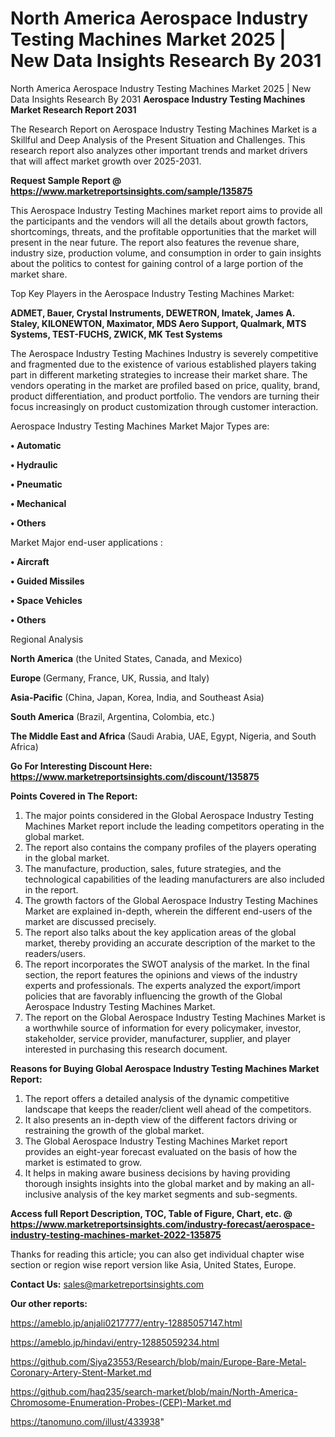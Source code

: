 # North America Aerospace Industry Testing Machines Market 2025 | New Data Insights Research By 2031
North America Aerospace Industry Testing Machines Market 2025 | New Data Insights Research By 2031
<strong>Aerospace Industry Testing Machines Market Research Report 2031</strong>

The Research Report on Aerospace Industry Testing Machines Market is a Skillful and Deep Analysis of the Present Situation and Challenges. This research report also analyzes other important trends and market drivers that will affect market growth over 2025-2031.

<strong>Request Sample Report @ <a href=https://www.marketreportsinsights.com/sample/135875>https://www.marketreportsinsights.com/sample/135875</a></strong>

This Aerospace Industry Testing Machines market report aims to provide all the participants and the vendors will all the details about growth factors, shortcomings, threats, and the profitable opportunities that the market will present in the near future. The report also features the revenue share, industry size, production volume, and consumption in order to gain insights about the politics to contest for gaining control of a large portion of the market share.

Top Key Players in the Aerospace Industry Testing Machines Market:

<strong>ADMET, Bauer, Crystal Instruments, DEWETRON, Imatek, James A. Staley, KILONEWTON, Maximator, MDS Aero Support, Qualmark, MTS Systems, TEST-FUCHS, ZWICK, MK Test Systems</strong>

The Aerospace Industry Testing Machines Industry is severely competitive and fragmented due to the existence of various established players taking part in different marketing strategies to increase their market share. The vendors operating in the market are profiled based on price, quality, brand, product differentiation, and product portfolio. The vendors are turning their focus increasingly on product customization through customer interaction.

Aerospace Industry Testing Machines Market Major Types are:

<strong>• Automatic

• Hydraulic

• Pneumatic

• Mechanical

• Others</strong>

Market Major end-user applications :

<strong>• Aircraft

• Guided Missiles

• Space Vehicles

• Others</strong>

Regional Analysis

</u><strong><b>North America</b></strong> (the United States, Canada, and Mexico)

<strong><b>Europe </b></strong>(Germany, France, UK, Russia, and Italy)

<strong><b>Asia-Pacific</b></strong> (China, Japan, Korea, India, and Southeast Asia)

<strong><b>South America</b></strong> (Brazil, Argentina, Colombia, etc.)

<strong><b>The Middle East and Africa</b></strong> (Saudi Arabia, UAE, Egypt, Nigeria, and South Africa)

<strong>Go For Interesting Discount Here: <a href=https://www.marketreportsinsights.com/discount/135875>https://www.marketreportsinsights.com/discount/135875</a></strong>

<strong>Points Covered in The Report:</strong>
<ol>
  <li>The major points considered in the Global Aerospace Industry Testing Machines Market report include the leading competitors operating in the global market.</li>
  <li>The report also contains the company profiles of the players operating in the global market.</li>
  <li>The manufacture, production, sales, future strategies, and the technological capabilities of the leading manufacturers are also included in the report.</li>
  <li>The growth factors of the Global Aerospace Industry Testing Machines Market are explained in-depth, wherein the different end-users of the market are discussed precisely.</li>
  <li>The report also talks about the key application areas of the global market, thereby providing an accurate description of the market to the readers/users.</li>
  <li>The report incorporates the SWOT analysis of the market. In the final section, the report features the opinions and views of the industry experts and professionals. The experts analyzed the export/import policies that are favorably influencing the growth of the Global Aerospace Industry Testing Machines Market.</li>
  <li>The report on the Global Aerospace Industry Testing Machines Market is a worthwhile source of information for every policymaker, investor, stakeholder, service provider, manufacturer, supplier, and player interested in purchasing this research document.</li>
</ol>
<strong>Reasons for Buying Global Aerospace Industry Testing Machines Market Report:</strong>

<ol>
  <li>The report offers a detailed analysis of the dynamic competitive landscape that keeps the reader/client well ahead of the competitors.</li>
  <li>It also presents an in-depth view of the different factors driving or restraining the growth of the global market.</li>
  <li>The Global Aerospace Industry Testing Machines Market report provides an eight-year forecast evaluated on the basis of how the market is estimated to grow.</li>
  <li>It helps in making aware business decisions by having providing thorough insights insights into the global market and by making an all-inclusive analysis of the key market segments and sub-segments.</li>
</ol>
<strong>Access full Report Description, TOC, Table of Figure, Chart, etc. @ <a href=https://www.marketreportsinsights.com/industry-forecast/aerospace-industry-testing-machines-market-2022-135875>https://www.marketreportsinsights.com/industry-forecast/aerospace-industry-testing-machines-market-2022-135875</a></strong>


Thanks for reading this article; you can also get individual chapter wise section or region wise report version like Asia, United States, Europe.

<strong>Contact Us:</strong>
sales@marketreportsinsights.com

<strong>Our other reports:</strong>

<a href=https://ameblo.jp/anjali0217777/entry-12885057147.html>https://ameblo.jp/anjali0217777/entry-12885057147.html</a>

<a href=https://ameblo.jp/hindavi/entry-12885059234.html>https://ameblo.jp/hindavi/entry-12885059234.html</a>

<a href=https://github.com/Siya23553/Research/blob/main/Europe-Bare-Metal-Coronary-Artery-Stent-Market.md>https://github.com/Siya23553/Research/blob/main/Europe-Bare-Metal-Coronary-Artery-Stent-Market.md</a>

<a href=https://github.com/haq235/search-market/blob/main/North-America-Chromosome-Enumeration-Probes-(CEP)-Market.md>https://github.com/haq235/search-market/blob/main/North-America-Chromosome-Enumeration-Probes-(CEP)-Market.md</a>

<a href=https://tanomuno.com/illust/433938>https://tanomuno.com/illust/433938</a>"
